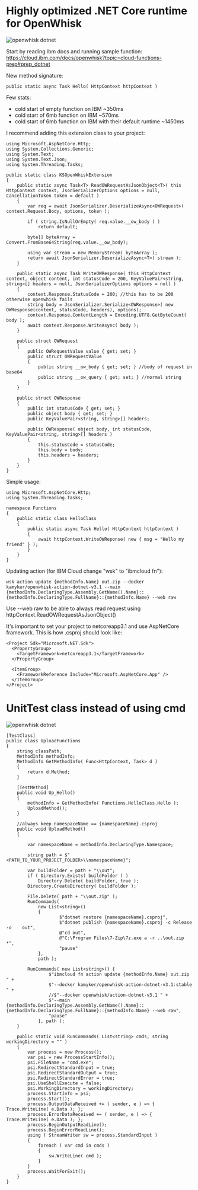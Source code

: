 # Highly optimized .NET Core runtime for OpenWhisk

![openwhisk dotnet](https://www.ibm.com/blogs/cloud-archive/wp-content/uploads/2016/11/OpenWhisk-Hero-Image-800x400.png)

Start by reading ibm docs and running sample function: https://cloud.ibm.com/docs/openwhisk?topic=cloud-functions-prep#prep_dotnet

New method signature:
```
public static async Task Hello( HttpContext httpContext )
```

Few stats:
- cold start of empty function on IBM ~350ms
- cold start of 6mb function on IBM ~570ms
- cold start of 6mb function on IBM with their default runtime ~1450ms


I recommend adding this extension class to your project:
```
using Microsoft.AspNetCore.Http;
using System.Collections.Generic;
using System.Text;
using System.Text.Json;
using System.Threading.Tasks;

public static class KSOpenWhiskExtension
{
	public static async Task<T> ReadOWRequestAsJsonObject<T>( this HttpContext context, JsonSerializerOptions options = null, CancellationToken token = default )
	{
		var req = await JsonSerializer.DeserializeAsync<OWRequest>( context.Request.Body, options, token );

		if ( string.IsNullOrEmpty( req.value.__ow_body ) )
			return default;

		byte[] byteArray = Convert.FromBase64String(req.value.__ow_body);

		using var stream = new MemoryStream( byteArray );
		return await JsonSerializer.DeserializeAsync<T>( stream );
	}

	public static async Task WriteOWResponse( this HttpContext context, object content, int statusCode = 200, KeyValuePair<string, string>[] headers = null, JsonSerializerOptions options = null )
	{
		context.Response.StatusCode = 200; //this has to be 200 otherwise openwhisk fails
		string body = JsonSerializer.Serialize<OWResponse>( new OWResponse(content, statusCode, headers), options);
		context.Response.ContentLength = Encoding.UTF8.GetByteCount( body );
		await context.Response.WriteAsync( body );
	}

	public struct OWRequest
	{
		public OWRequestValue value { get; set; }
		public struct OWRequestValue
		{
			public string __ow_body { get; set; } //body of request in base64
			public string __ow_query { get; set; } //normal string
		}
	}

	public struct OWResponse
	{
		public int statusCode { get; set; }
		public object body { get; set; }
		public KeyValuePair<string, string>[] headers;

		public OWResponse( object body, int statusCode, KeyValuePair<string, string>[] headers )
		{
			this.statusCode = statusCode;
			this.body = body;
			this.headers = headers;
		}
	}
}
```

Simple usage:
```
using Microsoft.AspNetCore.Http;
using System.Threading.Tasks;

namespace Functions
{
	public static class HelloClass
	{
		public static async Task Hello( HttpContext httpContext )
		{
			await httpContext.WriteOWReponse( new { msg = "Hello my friend" } );
		}
	}
}
```


Updating action (for IBM Cloud change "wsk" to "ibmcloud fn"):
```
wsk action update {methodInfo.Name} out.zip --docker kamyker/openwhisk-action-dotnet-v3.1 --main {methodInfo.DeclaringType.Assembly.GetName().Name}::{methodInfo.DeclaringType.FullName}::{methodInfo.Name} --web raw
```
Use --web raw to be able to always read request using httpContext.ReadOWRequestAsJsonObject()


It's important to set your project to netcoreapp3.1 and use AspNetCore framework. This is how .csproj should look like:
```
<Project Sdk="Microsoft.NET.Sdk">
  <PropertyGroup>
    <TargetFramework>netcoreapp3.1</TargetFramework>
  </PropertyGroup>
  
  <ItemGroup>
    <FrameworkReference Include="Microsoft.AspNetCore.App" />
  </ItemGroup>
</Project>
```

# UnitTest class instead of using cmd
![openwhisk dotnet](https://i.gyazo.com/6a7b6dcb375b3bb8715271ca83f858ad.png)
```
[TestClass]
public class UploadFunctions
{
    string classPath;
    MethodInfo methodInfo;
    MethodInfo GetMethodInfo( Func<HttpContext, Task> d )
    {
        return d.Method;
    }
 
    [TestMethod]
    public void Up_Hello()
    {
        methodInfo = GetMethodInfo( Functions.HelloClass.Hello );
        UploadMethod();
    }
 
    //always keep namespaceName == {namespaceName}.csproj
    public void UploadMethod()
    {
 
        var namespaceName = methodInfo.DeclaringType.Namespace;
 
        string path = $"<PATH_TO_YOUR_PROJECT_FOLDER>\\namespaceName}";
 
        var buildFolder = path + "\\out";
        if ( Directory.Exists( buildFolder ) )
            Directory.Delete( buildFolder, true );
        Directory.CreateDirectory( buildFolder );
 
        File.Delete( path + "\\out.zip" );
        RunCommands(
            new List<string>()
            {
                    $"dotnet restore {namespaceName}.csproj",
                    $"dotnet publish {namespaceName}.csproj -c Release -o    out",
                    @"cd out",
                    @"C:\Program Files\7-Zip\7z.exe a -r ..\out.zip *",
                    "pause"
            },
            path );
 
        RunCommands( new List<string>() {
                $"ibmcloud fn action update {methodInfo.Name} out.zip " +
                $"--docker kamyker/openwhisk-action-dotnet-v3.1:stable " +
                //$"--docker openwhisk/action-dotnet-v3.1 " +
                $"--main {methodInfo.DeclaringType.Assembly.GetName().Name}::{methodInfo.DeclaringType.FullName}::{methodInfo.Name} --web raw",
                "pause"
            }, path );
    }
 
    public static void RunCommands( List<string> cmds, string workingDirectory = "" )
    {
        var process = new Process();
        var psi = new ProcessStartInfo();
        psi.FileName = "cmd.exe";
        psi.RedirectStandardInput = true;
        psi.RedirectStandardOutput = true;
        psi.RedirectStandardError = true;
        psi.UseShellExecute = false;
        psi.WorkingDirectory = workingDirectory;
        process.StartInfo = psi;
        process.Start();
        process.OutputDataReceived += ( sender, e ) => { Trace.WriteLine( e.Data ); };
        process.ErrorDataReceived += ( sender, e ) => { Trace.WriteLine( e.Data ); };
        process.BeginOutputReadLine();
        process.BeginErrorReadLine();
        using ( StreamWriter sw = process.StandardInput )
        {
            foreach ( var cmd in cmds )
            {
                sw.WriteLine( cmd );
            }
        }
        process.WaitForExit();
    }
}
```
